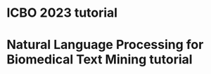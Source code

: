 ICBO 2023 tutorial <a name="TOP"></a>
===================
# Natural Language Processing for Biomedical Text Mining tutorial
